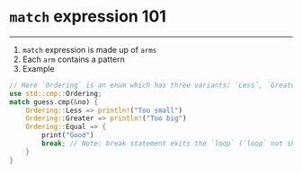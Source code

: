 
# `match` expression 101
___

1. `match` expression is made up of `arms`
2. Each `arm` contains a pattern
3. Example
```rust
// Here `Ordering` is an enum which has three variants: `Less`, `Greater` & `Equal`
use std::cmp::Ordering; 
match guess.cmp(&no) {
    Ordering::Less => println!("Too small")
    Ordering::Greater => println!("Too big")
    Ordering::Equal => {
        print("Good")
        break; // Note: break statement exits the `loop` (`loop` not shown here)
    }
}
```